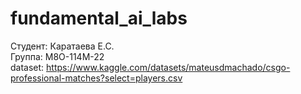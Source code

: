 # fundamental_ai_labs

Студент: Каратаева Е.С.  
Группа: М8О-114М-22  
dataset: https://www.kaggle.com/datasets/mateusdmachado/csgo-professional-matches?select=players.csv
